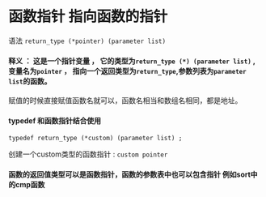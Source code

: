 # 函数指针  指向函数的指针
语法 `return_type (*pointer) (parameter list)`

#### 释义 ： 这是一个指针变量 ， 它的类型为`return_type (*) (parameter list)` , 变量名为`pointer` ， 指向一个返回类型为`return_type`,参数列表为`parameter list`的函数。

赋值的时候直接赋值函数名就可以，函数名相当和数组名相同，都是地址。

#### typedef 和函数指针结合使用
`typedef return_type (*custom) (parameter list) ;`

创建一个custom类型的函数指针 : `custom pointer`

#### 函数的返回值类型可以是函数指针，函数的参数表中也可以包含指针  例如sort中的cmp函数

